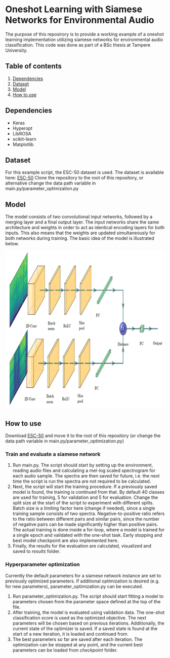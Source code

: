 # Oneshot Learning with Siamese Networks for Environmental Audio
The purpose of this reposirory is to provide a working example of a oneshot learning implementation utilizing siamese networks for environmental audio classification. This code was done as part of a BSc thesis at Tampere University.

## Table of contents
1. [Dependencies](#dependencies)
2. [Dataset](#dataset)
3. [Model](#model)
4. [How to use](#how-to-use)

## Dependencies <a name="dependencies"></a>
- Keras
- Hyperopt
- LibROSA
- scikit-learn
- Matplotlib

## Dataset <a name="dataset"></a>
For this example script, the ESC-50 dataset is used. The dataset is available here: [ESC-50](https://github.com/karoldvl/ESC-50)
Clone the repository to the root of this repository, or alternative change the data path variable in main.py/parameter_optimization.py

## Model <a name="model"></a>
The model consists of two convolutional input networks, followed by
a merging layer and a final output layer. The input networks share the same architecture
and weights in order to act as identical encoding layers for both inputs. This also
means that the weights are updated simultaneously for both networks during training.
The basic idea of the model is illustrated below.

<img src="figures/siamese-model.PNG" alt="Siamese network"
title="Siamese network" width="800" height="500"/>


## How to use <a name="how-to-use"></a>
Download [ESC-50](https://github.com/karoldvl/ESC-50) and move it to the root of this repository (or change the data path variable in main.py/parameter_optimization.py)

### Train and evaluate a siamese network
1. Run main.py. The script should start by setting up the environment, reading audio files and calculating a mel-log scaled spectrogram for each audio sample. The spectra are then saved for future, i.e. the next time the script is run the spectra are not required to be calculated.
2. Next, the script will start the training procedure. If a previously saved model is found, the training is continued from that. By default 40 classes are used for training, 5 for validation and 5 for evaluation. Change the split size at the start of the script to experiment with different splits. Batch size is a limiting factor here (change if needed), since a single training sample consists of two spectra. Negative-to-positive ratio refers to the ratio between different pairs and similar pairs, since the number of negative pairs can be made significantly higher than positive pairs. The actual training is done inside a for-loop, where a model is trained for a single epoch and validated with the one-shot task. Early stopping and best model checkpoint are also implemented here. 
3. Finally, the results for the evaluation are calculated, visualized and saved to *results* folder.

### Hyperparameter optimization
Currently the default parameters for a siamese network instance are set to previously optimized parameters. If additional optimization is desired (e.g. for new parameters), parameter_optimization.py can be executed.
1. Run parameter_optimization.py. The script should start fitting a model to parameters chosen from the parameter space defined at the top of the file.
2. After training, the model is evaluated using validation data. The one-shot classification score is used as the optimized objective. The next parameters will be chosen based on previous iterations. Additionally, the current state of the optimizer is saved. If a saved state is found at the start of a new iteration, it is loaded and continued from.
3. The best parameters so far are saved after each iteration. The optimization can be stopped at any point, and the current best parameters can be loaded from *checkpoint* folder.
